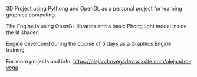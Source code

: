 3D Project using Pythong and OpenGL as a personal project for learning graphics computing.

The Engine is using OpenGL libraries and a basic Phong light model inside the lit shader.

Engine developed during the course of 5 days as a Graphics Engine training.

For more projects and info: https://alejandrovegadev.wixsite.com/alejandro-vega 
